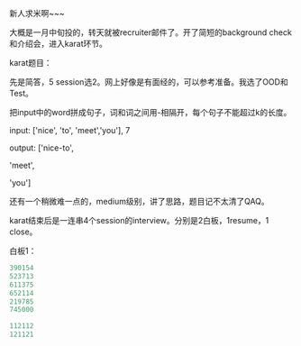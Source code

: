 新人求米啊~~~



大概是一月中旬投的，转天就被recruiter邮件了。开了简短的background check和介绍会，进入karat环节。

karat题目：

先是简答，5 session选2。网上好像是有面经的，可以参考准备。我选了OOD和Test。

把input中的word拼成句子，词和词之间用-相隔开，每个句子不能超过k的长度。

input: ['nice', 'to', 'meet','you'], 7

output: ['nice-to',

'meet',

'you']

还有一个稍微难一点的，medium级别，讲了思路，题目记不太清了QAQ。

karat结束后是一连串4个session的interview。分别是2白板，1resume，1 close。

白板1：







```python
390154
523713
611375
652114
219785
745000

112112
121121

```